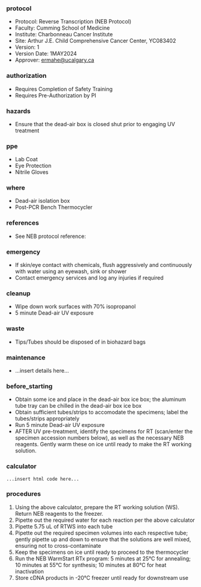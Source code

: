 
### protocol
- Protocol: Reverse Transcription (NEB Protocol)
- Faculty: Cumming School of Medicine
- Institute: Charbonneau Cancer Institute
- Site: Arthur J.E. Child Comprehensive Cancer Center, YC083402
- Version: 1
- Version Date: 1MAY2024
- Approver: ermahe@ucalgary.ca

### authorization
- Requires Completion of Safety Training
- Requires Pre-Authorization by PI

### hazards
- Ensure that the dead-air box is closed shut prior to engaging UV treatment

### ppe
- Lab Coat
- Eye Protection
- Nitrile Gloves

### where
- Dead-air isolation box
- Post-PCR Bench Thermocycler

### references
- See NEB protocol reference:

### emergency
- If skin/eye contact with chemicals, flush aggressively and continuously with water using an eyewash, sink or shower
- Contact emergency services and log any injuries if required

### cleanup
- Wipe down work surfaces with 70% isopropanol
- 5 minute Dead-air UV exposure

### waste
- Tips/Tubes should be disposed of in biohazard bags

### maintenance
- ...insert details here...

### before_starting
- Obtain some ice and place in the dead-air box ice box; the aluminum tube tray can be chilled in the dead-air box ice box
- Obtain sufficient tubes/strips to accomodate the specimens; label the tubes/strips appropriately
- Run 5 minute Dead-air UV exposure
- AFTER UV pre-treatment, identify the specimens for RT (scan/enter the specimen accession numbers below), as well as the necessary NEB reagents. Gently warm these on ice until ready to make the RT working solution.

### calculator
~~~~
...insert html code here...
~~~~

### procedures
1. Using the above calculator, prepare the RT working solution (WS). Return NEB reagents to the freezer.
2. Pipette out the required water for each reaction per the above calculator
3. Pipette 5.75 uL of RTWS into each tube
4. Pipette out the required specimen volumes into each respective tube; gently pipette up and down to ensure that the solutions are well mixed, ensuring not to cross-contaminate
5. Keep the specimens on ice until ready to proceed to the thermocycler
6. Run the NEB WarmStart RTx program: 5 minutes at 25°C for annealing; 10 minutes at 55°C for synthesis; 10 minutes at 80°C for heat inactivation
7. Store cDNA products in -20°C freezer until ready for downstream use
